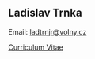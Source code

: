 ## Ladislav Trnka
Email: ladtrnjr@volny.cz

[Curriculum Vitae](https://github.com/LadislavTrnka/ladislavtrnka.github.io/blob/main/CV.pdf)
